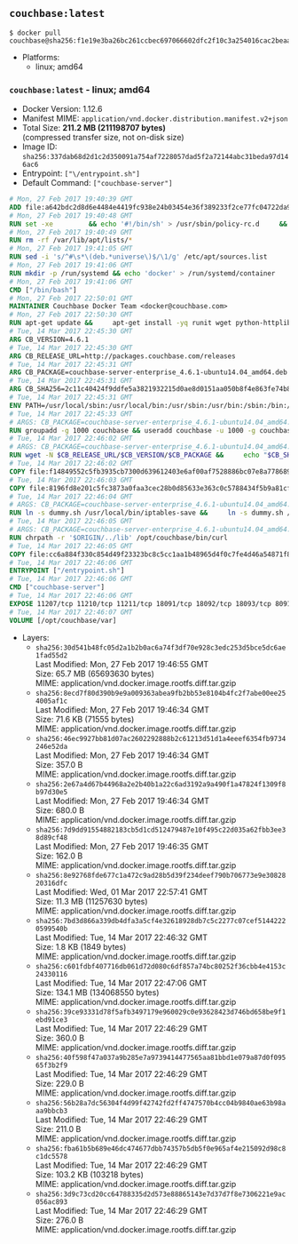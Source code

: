 ## `couchbase:latest`

```console
$ docker pull couchbase@sha256:f1e19e3ba26bc261ccbec697066602dfc2f10c3a254016cac2beaa69b93cea78
```

-	Platforms:
	-	linux; amd64

### `couchbase:latest` - linux; amd64

-	Docker Version: 1.12.6
-	Manifest MIME: `application/vnd.docker.distribution.manifest.v2+json`
-	Total Size: **211.2 MB (211198707 bytes)**  
	(compressed transfer size, not on-disk size)
-	Image ID: `sha256:337dab68d2d1c2d350091a754af7228057dad5f2a72144abc31beda97d146ac6`
-	Entrypoint: `["\/entrypoint.sh"]`
-	Default Command: `["couchbase-server"]`

```dockerfile
# Mon, 27 Feb 2017 19:40:39 GMT
ADD file:a642bdc2d8d6e4484e4419fc938e24b03454e36f389233f2ce77fc04722da900 in / 
# Mon, 27 Feb 2017 19:40:48 GMT
RUN set -xe 		&& echo '#!/bin/sh' > /usr/sbin/policy-rc.d 	&& echo 'exit 101' >> /usr/sbin/policy-rc.d 	&& chmod +x /usr/sbin/policy-rc.d 		&& dpkg-divert --local --rename --add /sbin/initctl 	&& cp -a /usr/sbin/policy-rc.d /sbin/initctl 	&& sed -i 's/^exit.*/exit 0/' /sbin/initctl 		&& echo 'force-unsafe-io' > /etc/dpkg/dpkg.cfg.d/docker-apt-speedup 		&& echo 'DPkg::Post-Invoke { "rm -f /var/cache/apt/archives/*.deb /var/cache/apt/archives/partial/*.deb /var/cache/apt/*.bin || true"; };' > /etc/apt/apt.conf.d/docker-clean 	&& echo 'APT::Update::Post-Invoke { "rm -f /var/cache/apt/archives/*.deb /var/cache/apt/archives/partial/*.deb /var/cache/apt/*.bin || true"; };' >> /etc/apt/apt.conf.d/docker-clean 	&& echo 'Dir::Cache::pkgcache ""; Dir::Cache::srcpkgcache "";' >> /etc/apt/apt.conf.d/docker-clean 		&& echo 'Acquire::Languages "none";' > /etc/apt/apt.conf.d/docker-no-languages 		&& echo 'Acquire::GzipIndexes "true"; Acquire::CompressionTypes::Order:: "gz";' > /etc/apt/apt.conf.d/docker-gzip-indexes 		&& echo 'Apt::AutoRemove::SuggestsImportant "false";' > /etc/apt/apt.conf.d/docker-autoremove-suggests
# Mon, 27 Feb 2017 19:40:49 GMT
RUN rm -rf /var/lib/apt/lists/*
# Mon, 27 Feb 2017 19:41:05 GMT
RUN sed -i 's/^#\s*\(deb.*universe\)$/\1/g' /etc/apt/sources.list
# Mon, 27 Feb 2017 19:41:06 GMT
RUN mkdir -p /run/systemd && echo 'docker' > /run/systemd/container
# Mon, 27 Feb 2017 19:41:06 GMT
CMD ["/bin/bash"]
# Mon, 27 Feb 2017 22:50:01 GMT
MAINTAINER Couchbase Docker Team <docker@couchbase.com>
# Mon, 27 Feb 2017 22:50:30 GMT
RUN apt-get update &&     apt-get install -yq runit wget python-httplib2 chrpath     lsof lshw sysstat net-tools numactl  &&     apt-get autoremove && apt-get clean &&     rm -rf /var/lib/apt/lists/* /tmp/* /var/tmp/*
# Tue, 14 Mar 2017 22:45:30 GMT
ARG CB_VERSION=4.6.1
# Tue, 14 Mar 2017 22:45:30 GMT
ARG CB_RELEASE_URL=http://packages.couchbase.com/releases
# Tue, 14 Mar 2017 22:45:31 GMT
ARG CB_PACKAGE=couchbase-server-enterprise_4.6.1-ubuntu14.04_amd64.deb
# Tue, 14 Mar 2017 22:45:31 GMT
ARG CB_SHA256=2c11c40424f9ddfe5a3821932215d0ae8d0151aa050b8f4e863fe74b88b988bf
# Tue, 14 Mar 2017 22:45:31 GMT
ENV PATH=/usr/local/sbin:/usr/local/bin:/usr/sbin:/usr/bin:/sbin:/bin:/opt/couchbase/bin:/opt/couchbase/bin/tools:/opt/couchbase/bin/install
# Tue, 14 Mar 2017 22:45:33 GMT
# ARGS: CB_PACKAGE=couchbase-server-enterprise_4.6.1-ubuntu14.04_amd64.deb CB_RELEASE_URL=http://packages.couchbase.com/releases CB_SHA256=2c11c40424f9ddfe5a3821932215d0ae8d0151aa050b8f4e863fe74b88b988bf CB_VERSION=4.6.1
RUN groupadd -g 1000 couchbase && useradd couchbase -u 1000 -g couchbase -M
# Tue, 14 Mar 2017 22:46:02 GMT
# ARGS: CB_PACKAGE=couchbase-server-enterprise_4.6.1-ubuntu14.04_amd64.deb CB_RELEASE_URL=http://packages.couchbase.com/releases CB_SHA256=2c11c40424f9ddfe5a3821932215d0ae8d0151aa050b8f4e863fe74b88b988bf CB_VERSION=4.6.1
RUN wget -N $CB_RELEASE_URL/$CB_VERSION/$CB_PACKAGE &&     echo "$CB_SHA256  $CB_PACKAGE" | sha256sum -c - &&     dpkg -i ./$CB_PACKAGE && rm -f ./$CB_PACKAGE
# Tue, 14 Mar 2017 22:46:02 GMT
COPY file:f14849552c5fb3935cb7300d639612403e6af00af7528886bc07e8a778689a7e in /etc/service/couchbase-server/run 
# Tue, 14 Mar 2017 22:46:03 GMT
COPY file:8196fd8e201c5fc3873a0faa3cec28b0d85633e363c0c5788434f5b9a81cfa5b in /usr/local/bin/ 
# Tue, 14 Mar 2017 22:46:04 GMT
# ARGS: CB_PACKAGE=couchbase-server-enterprise_4.6.1-ubuntu14.04_amd64.deb CB_RELEASE_URL=http://packages.couchbase.com/releases CB_SHA256=2c11c40424f9ddfe5a3821932215d0ae8d0151aa050b8f4e863fe74b88b988bf CB_VERSION=4.6.1
RUN ln -s dummy.sh /usr/local/bin/iptables-save &&     ln -s dummy.sh /usr/local/bin/lvdisplay &&     ln -s dummy.sh /usr/local/bin/vgdisplay &&     ln -s dummy.sh /usr/local/bin/pvdisplay
# Tue, 14 Mar 2017 22:46:05 GMT
# ARGS: CB_PACKAGE=couchbase-server-enterprise_4.6.1-ubuntu14.04_amd64.deb CB_RELEASE_URL=http://packages.couchbase.com/releases CB_SHA256=2c11c40424f9ddfe5a3821932215d0ae8d0151aa050b8f4e863fe74b88b988bf CB_VERSION=4.6.1
RUN chrpath -r '$ORIGIN/../lib' /opt/couchbase/bin/curl
# Tue, 14 Mar 2017 22:46:05 GMT
COPY file:cc6a884f330c854d49f23323bc8c5cc1aa1b48965d4f0c7fe4d46a54871f866f in / 
# Tue, 14 Mar 2017 22:46:06 GMT
ENTRYPOINT ["/entrypoint.sh"]
# Tue, 14 Mar 2017 22:46:06 GMT
CMD ["couchbase-server"]
# Tue, 14 Mar 2017 22:46:06 GMT
EXPOSE 11207/tcp 11210/tcp 11211/tcp 18091/tcp 18092/tcp 18093/tcp 8091/tcp 8092/tcp 8093/tcp 8094/tcp
# Tue, 14 Mar 2017 22:46:07 GMT
VOLUME [/opt/couchbase/var]
```

-	Layers:
	-	`sha256:30d541b48fc05d2a1b2b0ac6a74f3df70e928c3edc253d5bce5dc6ae1fad55d2`  
		Last Modified: Mon, 27 Feb 2017 19:46:55 GMT  
		Size: 65.7 MB (65693630 bytes)  
		MIME: application/vnd.docker.image.rootfs.diff.tar.gzip
	-	`sha256:8ecd7f80d390b9e9a009363abea9fb2bb53e8104b4fc2f7abe00ee254005af1c`  
		Last Modified: Mon, 27 Feb 2017 19:46:34 GMT  
		Size: 71.6 KB (71555 bytes)  
		MIME: application/vnd.docker.image.rootfs.diff.tar.gzip
	-	`sha256:46ec9927bb81d07ac2602292888b2c61213d51d1a4eeef6354fb9734246e52da`  
		Last Modified: Mon, 27 Feb 2017 19:46:34 GMT  
		Size: 357.0 B  
		MIME: application/vnd.docker.image.rootfs.diff.tar.gzip
	-	`sha256:2e67a4d67b44968a2e2b40b1a22c6ad3192a9a490f1a47824f1309f8b97d30e5`  
		Last Modified: Mon, 27 Feb 2017 19:46:34 GMT  
		Size: 680.0 B  
		MIME: application/vnd.docker.image.rootfs.diff.tar.gzip
	-	`sha256:7d9dd91554882183cb5d1cd512479487e10f495c22d035a62fbb3ee38d89cf48`  
		Last Modified: Mon, 27 Feb 2017 19:46:35 GMT  
		Size: 162.0 B  
		MIME: application/vnd.docker.image.rootfs.diff.tar.gzip
	-	`sha256:8e92768fde677c1a472c9ad28b5d39f234deef790b706773e9e3082820316dfc`  
		Last Modified: Wed, 01 Mar 2017 22:57:41 GMT  
		Size: 11.3 MB (11257630 bytes)  
		MIME: application/vnd.docker.image.rootfs.diff.tar.gzip
	-	`sha256:7bd3d866a339db4dfa3a5cf4e32618928db7c5c2277c07cef51442220599540b`  
		Last Modified: Tue, 14 Mar 2017 22:46:32 GMT  
		Size: 1.8 KB (1849 bytes)  
		MIME: application/vnd.docker.image.rootfs.diff.tar.gzip
	-	`sha256:c601fdbf407716db061d72d080c6df857a74bc80252f36cbb4e4153c24330116`  
		Last Modified: Tue, 14 Mar 2017 22:47:06 GMT  
		Size: 134.1 MB (134068550 bytes)  
		MIME: application/vnd.docker.image.rootfs.diff.tar.gzip
	-	`sha256:39ce93331d78f5afb3497179e960029c0e93628423d746bd658be9f1ebd91ce3`  
		Last Modified: Tue, 14 Mar 2017 22:46:29 GMT  
		Size: 360.0 B  
		MIME: application/vnd.docker.image.rootfs.diff.tar.gzip
	-	`sha256:40f598f47a037a9b285e7a9739414477565aa81bbd1e079a87d0f09565f3b2f9`  
		Last Modified: Tue, 14 Mar 2017 22:46:29 GMT  
		Size: 229.0 B  
		MIME: application/vnd.docker.image.rootfs.diff.tar.gzip
	-	`sha256:56b28a7dc56304f4d99f42742fd2ff4747570b4cc04b9840ae63b98aaa9bbcb3`  
		Last Modified: Tue, 14 Mar 2017 22:46:29 GMT  
		Size: 211.0 B  
		MIME: application/vnd.docker.image.rootfs.diff.tar.gzip
	-	`sha256:fba61b5b689e46dc474677dbb74357b5db5f0e965af4e215092d98c8c1dc5578`  
		Last Modified: Tue, 14 Mar 2017 22:46:29 GMT  
		Size: 103.2 KB (103218 bytes)  
		MIME: application/vnd.docker.image.rootfs.diff.tar.gzip
	-	`sha256:3d9c73cd20cc64788335d2d573e88865143e7d37d7f8e7306221e9ac056ac893`  
		Last Modified: Tue, 14 Mar 2017 22:46:29 GMT  
		Size: 276.0 B  
		MIME: application/vnd.docker.image.rootfs.diff.tar.gzip
